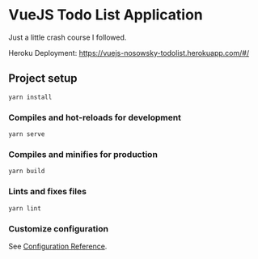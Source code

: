 # VueJS Todo List Application

Just a little crash course I followed.

Heroku Deployment: https://vuejs-nosowsky-todolist.herokuapp.com/#/


## Project setup
```
yarn install
```

### Compiles and hot-reloads for development
```
yarn serve
```

### Compiles and minifies for production
```
yarn build
```

### Lints and fixes files
```
yarn lint
```

### Customize configuration
See [Configuration Reference](https://cli.vuejs.org/config/).
